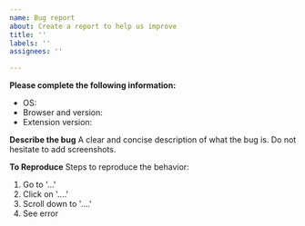 ```yaml
---
name: Bug report
about: Create a report to help us improve
title: ''
labels: ''
assignees: ''

---
```


**Please complete the following information:**
 - OS:
 - Browser and version:
 - Extension version:

**Describe the bug**
A clear and concise description of what the bug is. Do not hesitate to add screenshots.

**To Reproduce**
Steps to reproduce the behavior:
1. Go to '...'
2. Click on '....'
3. Scroll down to '....'
4. See error
